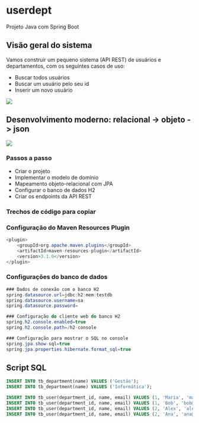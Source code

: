 # userdept
Projeto Java com Spring Boot

## Visão geral do sistema
Vamos construir um pequeno sistema (API REST) de usuários e departamentos, com os seguintes casos de uso:

- Buscar todos usuários
- Buscar um usuário pelo seu id
-  Inserir um novo usuário

![](https://github.com/fabiogoncalvesafl/userdept/blob/main/img/dominio.png)

## Desenvolvimento moderno: relacional -> objeto -> json

![](https://github.com/fabiogoncalvesafl/userdept/blob/main/img/objetos.png)
  
### Passos a passo
  
- Criar o projeto
- Implementar o modelo de domínio
- Mapeamento objeto-relacional com JPA
- Configurar o banco de dados H2
- Criar os endpoints da API REST
  
### Trechos de código para copiar
  
### Configuração do Maven Resources Plugin
```java
<plugin>
	<groupId>org.apache.maven.plugins</groupId>
	<artifactId>maven-resources-plugin</artifactId>
	<version>3.1.0</version>
</plugin>
```
  
### Configurações do banco de dados
```java
### Dados de conexão com o banco H2
spring.datasource.url=jdbc:h2:mem:testdb
spring.datasource.username=sa
spring.datasource.password=

### Configuração do cliente web do banco H2
spring.h2.console.enabled=true
spring.h2.console.path=/h2-console

### Configuração para mostrar o SQL no console
spring.jpa.show-sql=true
spring.jpa.properties.hibernate.format_sql=true
```  
## Script SQL
```sql  
INSERT INTO tb_department(name) VALUES ('Gestão');
INSERT INTO tb_department(name) VALUES ('Informática');

INSERT INTO tb_user(department_id, name, email) VALUES (1, 'Maria', 'maria@gmail.com');
INSERT INTO tb_user(department_id, name, email) VALUES (1, 'Bob', 'bob@gmail.com');
INSERT INTO tb_user(department_id, name, email) VALUES (2, 'Alex', 'alex@gmail.com');
INSERT INTO tb_user(department_id, name, email) VALUES (2, 'Ana', 'ana@gmail.com');
```
